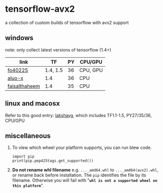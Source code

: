 # tensorflow-avx2
a collection of custom builds of tensorflow with avx2 support


## windows
note: only collect latest versions of tensorflow (1.4+) 

|link|TF|PY|CPU/GPU|
|---|---|---|---|
|[fo40225](https://github.com/fo40225/tensorflow-windows-wheel)|1.4, 1.5|36|CPU, GPU|
|[aluo-x](https://github.com/aluo-x/tensorflow_windows)|1.4|36|CPU|
|[faisalthaheem](https://github.com/faisalthaheem/tensorflow-windows)|1.4|35|CPU|


## linux and macosx
Refer to this good entry: [lakshayg](https://github.com/lakshayg/tensorflow-build), which includes TF1.1-1.5, PY27/35/36, CPU/GPU


## miscellaneous
1. To view which wheel your platform supports, you can run blew code.
      ```
      import pip
      print(pip.pep425tags.get_supported())
      ```
2. **Do not rename whl filename** e.g. `..._amd64.whl` to `..._amd64(avx2).whl`, or rename back before installation.
   The `pip` identifies the file by its filename. Otherwise you will fail with "**`whl is not a supported wheel on this platform`**".
